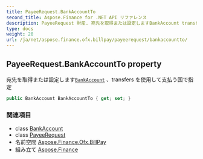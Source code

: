 ```yaml
---
title: PayeeRequest.BankAccountTo
second_title: Aspose.Finance for .NET API リファレンス
description: PayeeRequest 財産. 宛先を取得または設定しますBankAccount transfers を使用して支払う国で指定
type: docs
weight: 20
url: /ja/net/aspose.finance.ofx.billpay/payeerequest/bankaccountto/
---
```

## PayeeRequest.BankAccountTo property

宛先を取得または設定します[`BankAccount`](../../../aspose.finance.ofx/bankaccount/) 、transfers を使用して支払う国で指定

```csharp
public BankAccount BankAccountTo { get; set; }
```

### 関連項目

* class [BankAccount](../../../aspose.finance.ofx/bankaccount/)
* class [PayeeRequest](../)
* 名前空間 [Aspose.Finance.Ofx.BillPay](../../payeerequest/)
* 組み立て [Aspose.Finance](../../../)


